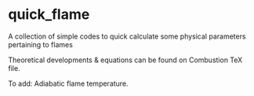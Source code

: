# quick_flame
 A collection of simple codes to quick calculate some physical parameters pertaining to flames
 
 Theoretical developments & equations can be found on Combustion TeX file.
 
 To add: Adiabatic flame temperature.

